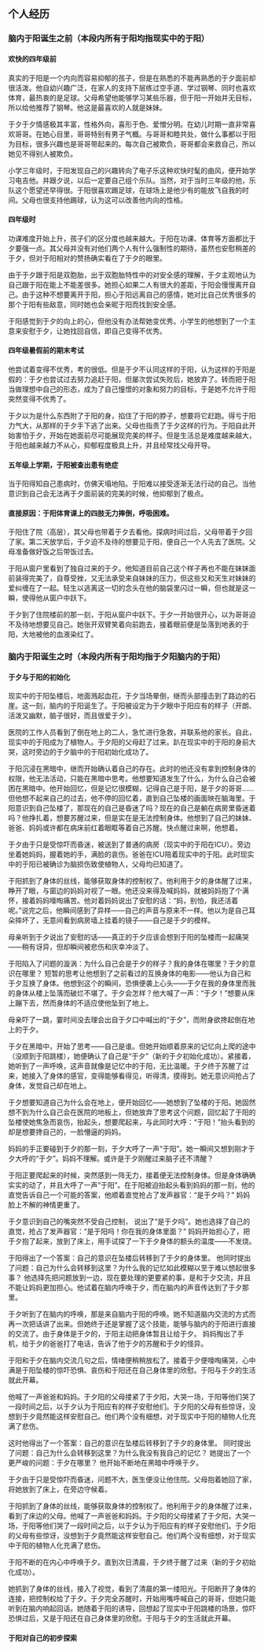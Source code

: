 ## 个人经历

### 脑内于阳诞生之前（本段内所有于阳均指现实中的于阳）

#### 欢快的四年级前

真实的于阳是一个内向而容易抑郁的孩子，但是在熟悉的不能再熟悉的于夕面前却很活泼。他自幼兴趣广泛，在家人的支持下层练过空手道、学过钢琴、同时也喜欢体育，最热衷的是足球。父母希望他能够学习某些乐器，但于阳一开始并无目标，所以给他推荐了钢琴。他这是最喜欢的人就是妹妹。

于夕于夕情感极其丰富，性格外向，喜形于色、爱憎分明。在幼儿时期一直非常喜欢哥哥。在她心目里，哥哥特别有男子气概。与哥哥和睦共处，做什么事都以于阳为目标，很多兴趣也是哥哥带起来的。每次自己被欺负，哥哥都会来救自己，所以她见不得别人被欺负。

小学三年级时，于阳发现自己的兴趣转向了电子乐这种欢快时髦的曲风，便开始学习电吉他。并跟夕说，以后一定要自己组个乐队。当然，对于当时三年级的他，乐队这个愿望还早得很。于阳很喜欢踢足球，在球场上是他少有的能放飞自我的时间。父母也很支持他踢球，认为这可以改善他内向的性格。

#### 四年级时

功课难度开始上升，孩子们的区分度也越来越大。于阳在功课、体育等方面都比于夕要强一点。其父母并没有对他们两个人有什么强制性的期待，虽然也安慰稍差的于夕，但对于阳相对的赞扬确实看在了于夕的眼里。

由于于夕跟于阳是双胞胎，出于双胞胎特性中的对安全感的理解，于夕主观地认为自己跟于阳在能上不能差很多。她担心如果二人有很大的差距，于阳会慢慢离开自己。由于这种不想要离开于阳，担心于阳远离自己的感情，她对比自己优秀很多的那个于阳有些敌意，同时她也会亲昵于阳而找到安全感。

于阳感觉到于夕的向上的心，但他没有办法帮她变优秀。小学生的他想到了一个主意来安慰于夕，让她找回自信，即自己变得不优秀。

#### 四年级暑假前的期末考试

他尝试着变得不优秀，考的很低。但是于夕不认同这样的于阳，认为这样的于阳是假的：于夕也尝试过去努力追赶于阳，但屡次尝试失败后，她放弃了。转而把于阳当做理想中自己的形态，成为了自己憧憬的对象和努力的目标，于是她不允许于阳突然变得不优秀了。

于夕以为是什么东西附了于阳的身，掐住了于阳的脖子，想要将它赶跑。得亏于阳力气大，从那样的于夕手下逃了出来。父母也指责了于夕这样的行为。于阳自此开始害怕于夕，开始在她面前尽可能展现完美的样子。但是生活总是难度越来越大，于阳也越来越力不从心，抑郁程度极具上升，并且经常找父母开导。

#### 五年级上学期，于阳被查出患有绝症

当于阳得知自己患病时，仿佛天塌地陷。于阳难以接受逐渐无法行动的自己。当他意识到自己会无法再于夕面前装的完美的时候，他抑郁到了极点。

#### 直接原因：于阳体育课上的四肢无力摔倒，呼吸困难。

于阳住了院（高层），其父母也带着于夕去看他。探病时间过后，父母带着于夕回了家。第二天放学后，于夕迫不及待的想要见于阳，便自己一个人先去了医院。父母准备做好饭之后带饭过去。

于阳从窗户里看到了独自过来的于夕。他知道目前自己这个样子再也不能在妹妹面前装得完美了，自尊受挫，又无法承受来自妹妹的压力，但这些又和天生对妹妹的爱纠缠在了一起。轻生以逃离这一切的念头在他的脑袋里闪过一瞬，但也就是这一瞬，使得他从窗户中跃下。

于夕到了住院楼前的那一刻，于阳从窗户中跃下。于夕一开始很开心，以为哥哥迫不及待地想要见自己。她张开双臂笑着向前跑去，接着眼前便是坠落到地表的于阳，大地被他的血液染红了。

### 脑内于阳诞生之时（本段内所有于阳均指于夕阳脑内的于阳）

#### 于夕与于阳的初始化

现实中的于阳坠楼后，地面溅起血花，于夕当场晕倒，继而头部撞击到了路边的石崖。这一刻，脑内的于阳诞生了。于阳被设定为于夕眼中于阳应有的样子（开朗、活泼又幽默，脑子很好，而且很爱于夕）。

医院的工作人员看到了倒在地上的二人，急忙进行急救，并联系他的家长。自此，现实中的于阳成为了植物人。于夕阳的父母赶了过来。趴在现实中的于阳的身前大哭，这时旁边的于夕脑中的于阳初始化成功了。

于阳沉浸在黑暗中，继而开始确认着自己的存在。此时的他还没有拿到控制身体的权限，他无法活动，只能在黑暗中思考。他想要知道发生了什么，为什么自己会被困在黑暗中。他开始回忆，但是记忆很模糊，记得自己是于阳，是于夕的哥哥……但他想不起来自己的过去，他不停的回忆着，直到自己坠楼的画面映在脑海里。于阳意识到自己坠楼了，那现在的自己是昏迷了吗？现在的自己是躺在病房里昏迷着吗？他挣扎着，想要苏醒过来，但是实在是无法控制身体。他想到了自己的妹妹、爸爸、妈妈或许都在病床前红着眼眶等着自己苏醒。快点醒过来啊，他想着。

于夕由于只是受惊吓而昏迷，被送到了普通的病房（现实中的于阳在ICU）。旁边坐着她妈妈，握着她的手，满脸的哀伤。爸爸在ICU陪着现实中的于阳。此时现实中的于阳已被确诊为脑损伤致使植物人，父母均已知道了。

于阳抓到了身体的丝线，能够获取身体的控制权了。他利用于夕的身体醒了过来，睁开了眼，与窗边的妈妈对视了一眼。他还没来得及喊妈妈，就被妈妈抱了个满怀，接着妈妈嚎啕痛苦。他对着妈妈说出了安慰的话：“妈，别怕，我还活着呢。”说完之后，他瞬间感到了异样——自己的声音与原来不一样。他以为是自己耳朵摔坏了，无意间看到病房墙上挂着的镜子——自己是于夕的模样。

母亲听到于夕说出了安慰的话——真正的于夕应该会想到于阳的坠楼而一起痛哭——稍有讶异，但却瞬间被悲伤和庆幸冲淡了。

于阳陷入了问题的漩涡：为什么自己会是于夕的样子？我的身体在哪里？于夕的意识在哪里？
短暂的思考让他想到了之前看过的互换身体的电影——他认为自己和于夕互换了身体。他想到这个的瞬间，恐惧便袭上心头——于夕在我的身体里而我的身体从楼上坠落而破烂不堪了。于夕会怎样？他大喊了一声：“于夕！”想要从床上蹦下去，然而身体的不适应使他坠到了地上。

母亲吓了一跳，霎时间没去理会出自于夕口中喊出的“于夕”，而附身欲搀起倒在地上的于夕。

于夕在黑暗中，开始了思考——自己是谁。但她开始顺着原来的记忆向上爬的途中（没顺到于阳跳楼），她便确认了自己是“于夕”（新的于夕初始化成功）。紧接着，她听到了一声呼唤，这声音就像是记忆中的于阳，无比温暖。于夕终于苏醒了过来，她接入了身体的感官，变得能够看得见，听得清，摸得到。她无意识间抢占了身体，发觉自己却在地上。

于夕想要知道自己为什么会在地上，便开始回忆——她想到了坠楼的于阳。她固然想不到为什么自己会在医院的地板上，但她放弃了思考这个问题，回忆起了于阳的坠楼使她焦急而哀伤，抬起头，想要爬起来，与此同时大呼：“于阳！”抬头看到的却是想要搀自己的，一脸懵逼的妈妈。

妈妈的手正要碰到于夕的那一刻，于夕大呼了一声“于阳”。她一瞬间又想到刚才于夕大呼的“于夕”。妈妈不理解。或许是于夕刚醒过来脑子还不清醒？

于阳正要爬起来的时候，突然感到一阵无力，接着便无法控制身体。但是身体确确实实的动了，并且大呼了一声“于阳”。在于阳被迫抬起头看到妈妈的那一刻，他的直觉告诉自己一个可能的答案，他顺着直觉抢占了发声器官：“是于夕吗？”
妈妈脸上不解的神情更重了。

于夕意识到自己的嘴突然不受自己控制， 说出了“是于夕吗”。她也选择了自己的直觉，抢占了发声器官：“是于阳吗！你在我的身体里面？”
妈妈开始担心了，把于夕抱了起来，放到了床上，用手试探了一下于夕身体的额头的温度——不发烧。

于阳得出了一个答案：自己的意识在坠楼后转移到了于夕的身体里。
他同时提出了问题：自己为什么会转移到这里？为什么我的记忆如此模糊以至于难以想起很多事？
他选择先把问题放到一边，现在要处理的更要紧的事，是和于夕交流，并且不能让妈妈更加担心。他试着在脑内呼唤于夕，而在脑内的声音传达到了于夕那里。

于夕听到了在脑内的呼唤，那是来自脑内于阳的呼唤。她不知道脑内交流的方式而再一次把话讲了出来。但她终于还是掌握了这个技能，能够与脑内的于阳进行直接的交流了。由于身体是于夕的，于阳主动把身体暂且让给于夕。
妈妈掏出了手机，给于夕的爸爸打了电话，告诉了他于夕的苏醒和于夕的怪异。

于阳和于夕在脑内交流几句之后，情绪便稍稍放松了。接着于夕便嚎啕痛哭，心中满是于阳坠楼的惊吓恐惧、哀伤和于阳还在自己身体里的欣慰。于阳与于夕的生活就此开幕。





他喊了一声爸爸和妈妈。于夕阳的父母搂紧了于夕阳，大哭一场，于阳等他们哭了一段时间之后，以于夕认为于阳应有的样子安慰他们。于夕阳的父母有些惊讶，没想到于夕竟然能这样安慰自己。他们两个没有细想，对于现实中于阳的植物人化充满了悲伤。

这时他得出了一个答案：自己的意识在坠楼后转移到了于夕的身体里。
同时提出了问题：自己为什么会转移到这里？为什么我没有我自己的记忆？
她提出了一个更严峻的问题：于夕在哪里？
他开始不断地在黑暗中呼唤于夕。

于夕由于只是受惊吓而昏迷，问题不大，医生便没让他住院。父母抱着她回了家，将她放到了床上，在旁边守候着。

于阳抓到了身体的丝线，能够获取身体的控制权了。他利用于夕的身体醒了过来，看到了床边的父母。他喊了一声爸爸和妈妈。于夕阳的父母搂紧了于夕阳，大哭一场，于阳等他们哭了一段时间之后，以于夕认为于阳应有的样子安慰他们。于夕阳的父母有些惊讶，没想到于夕竟然能这样安慰自己。他们两个没有细想，对于现实中于阳的植物人化充满了悲伤。

于阳不断的在内心中呼唤于夕。直到次日清晨，于夕终于醒了过来（新的于夕初始化成功）。

她抓到了身体的丝线，接入了视觉，看到了清晨的第一缕阳光。于阳断开了身体的连接，把控制权给了于夕。于夕完全苏醒时，开始用嘴呼喊自己的哥哥，但她只能听到在脑内响起回话。她随着于阳的诱导，回想起了现实中于阳跳楼的场景，惊吓恐惧过后，又是于阳还在自己身体里的欣慰。于阳与于夕的生活就此开幕。

#### 于阳对自己的初步探索

















